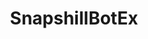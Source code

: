 ---
title: SnapshillBotEx
crosslinks:
- reddevils
- ShitAmericansSay
- EnoughTrumpSpam
- Drama
- undelete
- TopMindsOfReddit
- MGTOW
- indiadiscussion
- RedditCensorship
- RPDRDRAMA
- shittykickstarters
- Gamingcirclejerk
- Buttcoin
- DramaArchives
- SRSsucks
- ShitRConservativeSays
- TrueOffMyChest
- GenderCynical
---